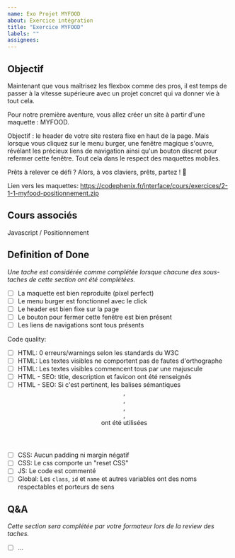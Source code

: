 ```yaml
---
name: Exo Projet MYFOOD 
about: Exercice intégration
title: "Exercice MYFOOD"
labels: ""
assignees:
---
```


## Objectif

Maintenant que vous maîtrisez les flexbox comme des pros, il est temps de passer à la vitesse supérieure avec un projet concret qui va donner vie à tout cela.

Pour notre première aventure, vous allez créer un site à partir d'une maquette : MYFOOD.

Objectif : le header de votre site restera fixe en haut de la page. Mais lorsque vous cliquez sur le menu burger, une fenêtre magique s'ouvre, révélant les précieux liens de navigation ainsi qu'un bouton discret pour refermer cette fenêtre. Tout cela dans le respect des maquettes mobiles.

Prêts à relever ce défi ? Alors, à vos claviers, prêts, partez ! 🍔


Lien vers les maquettes: https://codephenix.fr/interface/cours/exercices/2-1-1-myfood-positionnement.zip

## Cours associés

Javascript / Positionnement

## Definition of Done

_Une tache est considérée comme complétée lorsque chacune des sous-taches de cette section ont été complétées._

- [ ]  La maquette est bien reproduite (pixel perfect)
- [ ]  Le menu burger est fonctionnel avec le click
- [ ]  Le header est bien fixe sur la page
- [ ]  Le  bouton pour fermer cette fenêtre est bien présent
- [ ]  Les liens de navigations sont tous présents

<!-- CODE_QUALITY_START -->
Code quality:

- [ ] HTML: 0 erreurs/warnings selon les standards du W3C
- [ ] HTML: Les textes visibles ne comportent pas de fautes d'orthographe
- [ ] HTML: Les textes visibles commencent tous par une majuscule
- [ ] HTML - SEO: title, description et favicon ont été renseignés
- [ ] HTML - SEO: Si c'est pertinent, les balises sémantiques <header>, <footer>, <main>, <nav>, <section> ont été utilisées
- [ ] CSS: Aucun padding ni margin négatif
- [ ] CSS: Le css comporte un "reset CSS"
- [ ] JS: Le code est commenté
- [ ] Global: Les `class`, `id` et `name` et autres variables ont des noms respectables et porteurs de sens

<!-- CODE_QUALITY_END -->

## Q&A

_Cette section sera complétée par votre formateur lors de la review des taches._

- [ ] ...
